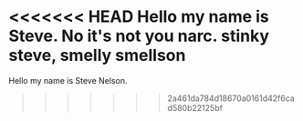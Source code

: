 <<<<<<< HEAD
Hello my name is Steve.
No it's not you narc.
stinky steve, smelly smellson 
=======
Hello my name is Steve Nelson.
>>>>>>> 2a461da784d18670a0161d42f6cad580b22125bf
